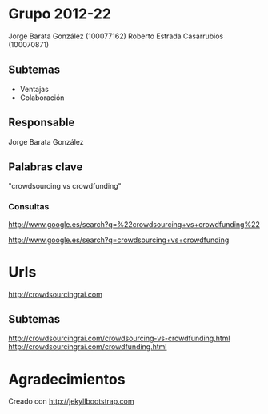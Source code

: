 # Grupo 2012-22
Jorge Barata González (100077162)
Roberto Estrada Casarrubios (100070871)

## Subtemas
- Ventajas
- Colaboración

## Responsable
Jorge Barata González

## Palabras clave

"crowdsourcing vs crowdfunding"

### Consultas
http://www.google.es/search?q=%22crowdsourcing+vs+crowdfunding%22

http://www.google.es/search?q=crowdsourcing+vs+crowdfunding
  
# Urls
http://crowdsourcingrai.com

## Subtemas
http://crowdsourcingrai.com/crowdsourcing-vs-crowdfunding.html
http://crowdsourcingrai.com/crowdfunding.html

# Agradecimientos
Creado con http://jekyllbootstrap.com
